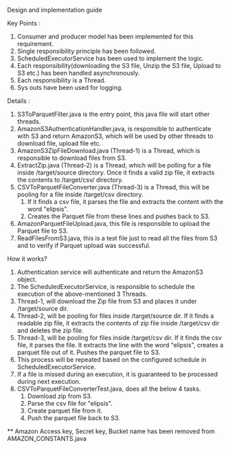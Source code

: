 Design and implementation guide

Key Points :

1. Consumer and producer model has been implemented for this requirement.
2. Single responsibility principle has been followed.
3. ScheduledExecutorService has been used to implement the logic.
4. Each responsibility(downloading the S3 file, Unzip the S3 file, Upload to S3 etc.) has been handled asynchronously.
5. Each responsibility is a Thread.
6. Sys outs have been used for logging.

Details :

1. S3ToParquetFilter.java is the entry point, this java file will start other threads.
2. AmazonS3AuthenticationHandler.java, is responsible to authenticate with S3 and return AmazonS3, which will be used by other threads to download file, upload file etc.
3. AmazonS3ZipFileDownload.java (Thread-1) is a Thread, which is responsible to download files from S3.
4. ExtractZip.java (Thread-2) is a Thread, which will be polling for a file inside /target/source directory. Once it finds a valid zip file, it extracts the contents to /target/csv/ directory.
5. CSVToParquetFileConverter.java (Thread-3) is a Thread, this will be pooling for a file inside /target/csv directory.
    1. If it finds a csv file, it parses the file and extracts the content with the word "elipsis".
    2. Creates the Parquet file from these lines and pushes back to S3.
6. AmazonParquetFileUpload.java, this file is responsible to upload the Parquet file to S3.
7. ReadFilesFromS3.java, this is a test file just to read all the files from S3 and to verify if Parquet upload was successful.

How it works?

1. Authentication service will authenticate and return the AmazonS3 object.
2. The ScheduledExecutorService, is responsible to schedule the execution of the above-mentioned 3 Threads.
3. Thread-1, will download the Zip file from S3 and places it under /target/source dir.
4. Thread-2, will be pooling for files inside /target/source dir. If it finds a readable zip file, it extracts the contents of zip file inside /target/csv dir and deletes the zip file.
5. Thread-3, will be pooling for files inside /target/csv dir. If it finds the csv file, it parses the file. It extracts the line with the word "elipsis", creates a parquet file out of it. Pushes the parquet file to S3.
6. This process will be repeated based on the configured schedule in ScheduledExecutorService.
7. If a file is missed during an execution, it is guaranteed to be processed during next execution.
8. CSVToParquetFileConverterTest.java, does all the below 4 tasks.
    1. Download zip from S3.
    2. Parse the csv file for "elipsis".
    3. Create parquet file from it.
    4. Push the parquet file back to S3.

** Amazon Access key, Secret key, Bucket name has been removed from AMAZON_CONSTANTS.java
